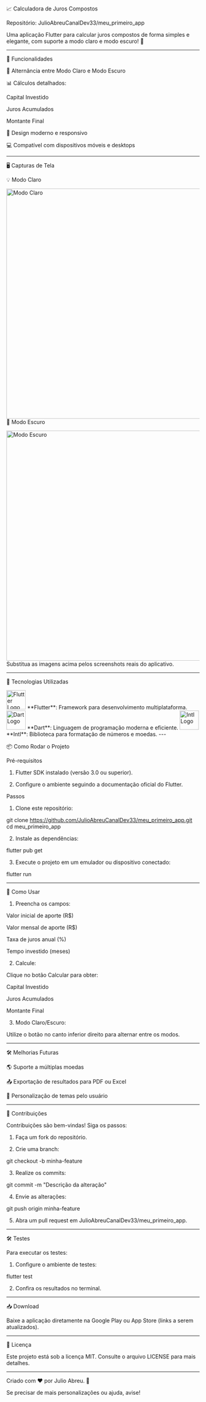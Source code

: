 
📈 Calculadora de Juros Compostos

Repositório: JulioAbreuCanalDev33/meu_primeiro_app

Uma aplicação Flutter para calcular juros compostos de forma simples e elegante, com suporte a modo claro e modo escuro! 🌟


---

🚀 Funcionalidades

🌙 Alternância entre Modo Claro e Modo Escuro

📊 Cálculos detalhados:

Capital Investido

Juros Acumulados

Montante Final


🎨 Design moderno e responsivo

💻 Compatível com dispositivos móveis e desktops



---

🖥️ Capturas de Tela

💡 Modo Claro

<img src="https://via.placeholder.com/600x400?text=Modo+Claro" alt="Modo Claro" width="600">  🌙 Modo Escuro

<img src="https://via.placeholder.com/600x400?text=Modo+Escuro" alt="Modo Escuro" width="600">  Substitua as imagens acima pelos screenshots reais do aplicativo.


---

🔧 Tecnologias Utilizadas

<img src="https://upload.wikimedia.org/wikipedia/commons/1/17/Google-flutter-logo.png" alt="Flutter Logo" width="50">  
**Flutter**: Framework para desenvolvimento multiplataforma.  <img src="https://upload.wikimedia.org/wikipedia/commons/c/c6/Dart_logo.png" alt="Dart Logo" width="50">  
**Dart**: Linguagem de programação moderna e eficiente.  <img src="https://pub.dev/static/img/pub-dev-logo-2x.png" alt="Intl Logo" width="50">  
**Intl**: Biblioteca para formatação de números e moedas.  
---

📦 Como Rodar o Projeto

Pré-requisitos

1. Flutter SDK instalado (versão 3.0 ou superior).


2. Configure o ambiente seguindo a documentação oficial do Flutter.



Passos

1. Clone este repositório:

git clone https://github.com/JulioAbreuCanalDev33/meu_primeiro_app.git  
cd meu_primeiro_app


2. Instale as dependências:

flutter pub get


3. Execute o projeto em um emulador ou dispositivo conectado:

flutter run




---

🎯 Como Usar

1. Preencha os campos:

Valor inicial de aporte (R$)

Valor mensal de aporte (R$)

Taxa de juros anual (%)

Tempo investido (meses)



2. Calcule:

Clique no botão Calcular para obter:

Capital Investido

Juros Acumulados

Montante Final




3. Modo Claro/Escuro:

Utilize o botão no canto inferior direito para alternar entre os modos.





---

🛠 Melhorias Futuras

🌎 Suporte a múltiplas moedas

📤 Exportação de resultados para PDF ou Excel

🎨 Personalização de temas pelo usuário



---

🤝 Contribuições

Contribuições são bem-vindas! Siga os passos:

1. Faça um fork do repositório.


2. Crie uma branch:

git checkout -b minha-feature


3. Realize os commits:

git commit -m "Descrição da alteração"


4. Envie as alterações:

git push origin minha-feature


5. Abra um pull request em JulioAbreuCanalDev33/meu_primeiro_app.




---

🛠️ Testes

Para executar os testes:

1. Configure o ambiente de testes:

flutter test


2. Confira os resultados no terminal.




---

📥 Download

Baixe a aplicação diretamente na Google Play ou App Store (links a serem atualizados).


---

📜 Licença

Este projeto está sob a licença MIT. Consulte o arquivo LICENSE para mais detalhes.


---

Criado com ❤️ por Julio Abreu. 🚀

Se precisar de mais personalizações ou ajuda, avise!

